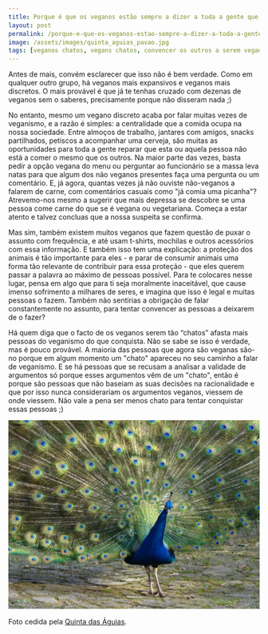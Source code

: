 ```yaml
---
title: Porque é que os veganos estão sempre a dizer a toda a gente que são veganos?
layout: post
permalink: /porque-e-que-os-veganos-estao-sempre-a-dizer-a-toda-a-gente-que-sao-veganos/
image: /assets/images/quinta_aguias_pavao.jpg
tags: [veganos chatos, vegans chatos, convencer os outros a serem veganos]
---
```

Antes de mais, convém esclarecer que isso não é bem verdade. Como em qualquer outro grupo, há veganos mais expansivos e veganos mais discretos. O mais provável é que já te tenhas cruzado com dezenas de veganos sem o saberes, precisamente porque não disseram nada ;)

No entanto, mesmo um vegano discreto acaba por falar muitas vezes de veganismo, e a razão é simples: a centralidade que a comida ocupa na nossa sociedade. Entre almoços de trabalho, jantares com amigos, snacks partilhados, petiscos a acompanhar uma cerveja, são muitas as oportunidades para toda a gente reparar que esta ou aquela pessoa não está a comer o mesmo que os outros. Na maior parte das vezes, basta pedir a opção vegana do menu ou perguntar ao funcionário se a massa leva natas para que algum dos não veganos presentes faça uma pergunta ou um comentário. E, já agora, quantas vezes já não ouviste não-veganos a falarem de carne, com comentários casuais como "já comia uma picanha"? Atrevemo-nos mesmo a sugerir que mais depressa se descobre se uma pessoa come carne do que se é vegana ou vegetariana. Começa a estar atento e talvez concluas que a nossa suspeita se confirma.

Mas sim, também existem muitos veganos que fazem questão de puxar o assunto com frequência, e até usam t-shirts, mochilas e outros acessórios com essa informação. E também isso tem uma explicação: a proteção dos animais é tão importante para eles - e parar de consumir animais uma forma tão relevante de contribuir para essa proteção - que eles querem passar a palavra ao máximo de pessoas possível. Para te colocares nesse lugar, pensa em algo que para ti seja moralmente inaceitável, que cause imenso sofrimento a milhares de seres, e imagina que isso é legal e muitas pessoas o fazem. Também não sentirias a obrigação de falar constantemente no assunto, para tentar convencer as pessoas a deixarem de o fazer?

Há quem diga que o facto de os veganos serem tão “chatos” afasta mais pessoas do veganismo do que conquista. Não se sabe se isso é verdade, mas é pouco provável. A maioria das pessoas que agora são veganas são-no porque em algum momento um "chato" apareceu no seu caminho a falar de veganismo. E se há pessoas que se recusam a analisar a validade de argumentos só porque esses argumentos vêm de um "chato", então é porque são pessoas que não baseiam as suas decisões na racionalidade e que por isso nunca considerariam os argumentos veganos, viessem de onde viessem. Não vale a pena ser menos chato para tentar conquistar essas pessoas ;)

![[Foto de um pavão na Quinta das Águias]](/assets/images/quinta_aguias_pavao.jpg "Um pavão na Quinta das Águias")

<div class="img-caption">Foto cedida pela <a href="https://www.facebook.com/associacaoquintadasaguias/photos/2972955532796865/">Quinta das Águias</a>.</div>
